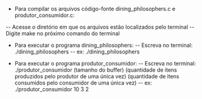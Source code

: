 * Para compilar os arquivos código-fonte dining_philosophers.c e produtor_consumidor.c:

-- Acesse o diretório em que os arquivos estão localizados pelo terminal
-- Digite make no próximo comando do terminal


* Para executar o programa dining_philosophers:
-- Escreva no terminal: ./dining_philosophers
-- ex: ./dining_philosophers


* Para executar o programa produtor_consumidor:
-- Escreva no terminal: ./produtor_consumidor (tamanho do buffer) (quantidade de itens produzidos pelo produtor de uma única vez) (quantidade de itens consumidos pelo consumidor de uma única vez)
-- ex: ./produtor_consumidor 10 3 2
